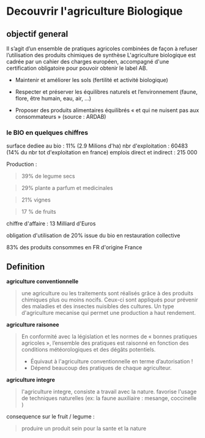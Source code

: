 # Decouvrir l'agriculture Biologique

## objectif general
Il s’agit d’un ensemble de pratiques agricoles combinées de façon à refuser l’utilisation des produits chimiques de synthèse
L'agriculture biologique est cadrée par un cahier des charges européen, accompagné d'une certification obligatoire pour pouvoir obtenir le label AB.

- Maintenir et améliorer les sols (fertilité et activité biologique)

- Respecter et préserver les équilibres naturels et l’environnement (faune, flore, être humain, eau, air, …)

- Proposer des produits alimentaires équilibrés « et qui ne nuisent pas aux consommateurs » (source : ARDAB)

### le BIO en quelques chiffres

surface dediee au bio : 11% (2.9 Milions d'ha)
nbr d'exploitation : 60483 (14% du nbr tot d'exploitation en france)
emplois direct et indirect : 215 000

Production :
> 39% de legume secs

> 29% plante a parfum et medicinales

> 21% vignes

> 17 % de fruits

chiffre d'affaire : 13 Milliard d'Euros

obligation d'utilisation de 20% issue du bio en restauration collective

83% des produits consommes en FR d'origine France


## Definition

**agriculture conventionnelle**
> une agriculture ou les traitements sont réalisés grâce à des produits chimiques plus ou moins nocifs. Ceux-ci sont appliqués pour prévenir des maladies et des insectes nuisibles des cultures. Un type d'agriculture mecanise qui permet une production a haut rendement.

**agriculture raisonee**
> En conformité avec la législation et les normes de « bonnes pratiques agricoles », l’ensemble des pratiques est raisonné en fonction des conditions météorologiques et des dégâts potentiels.
> - Équivaut à l'agriculture conventionnelle en terme d’autorisation !
> - Dépend beaucoup des pratiques de chaque agriculteur.

**agriculture integre**
> l'agriculture integre, consiste a travail avec la nature.
> favorise l'usage de techniques naturelles (ex: la faune auxiliaire : mesange, coccinelle )

consequence sur le fruit / legume :
> produire un produit sein pour la sante et la nature